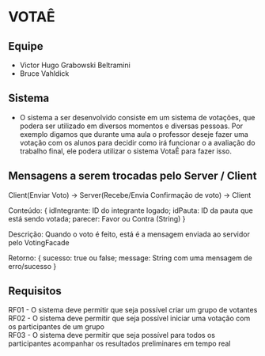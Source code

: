 # VOTAÊ

## Equipe 

- Victor Hugo Grabowski Beltramini
- Bruce Vahldick

## Sistema 

- O sistema a ser desenvolvido consiste em um sistema de votações, que podera ser utilizado em diversos momentos e diversas pessoas. Por exemplo digamos que durante uma aula o professor deseje fazer uma votação com os alunos para decidir como irá funcionar o a avaliação do trabalho final, ele podera utilizar o sistema VotaÊ para fazer isso.

## Mensagens a serem trocadas pelo Server / Client

Client(Enviar Voto) -> Server(Recebe/Envia Confirmação de voto) -> Client

Conteúdo: {
            idIntegrante: ID do integrante logado;
            idPauta: ID da pauta que está sendo votada;
            parecer: Favor ou Contra (String)
          }

Descrição: Quando o voto é feito, está é a mensagem enviada ao servidor pelo VotingFacade

Retorno: {
            sucesso: true ou false;
            message: String com uma mensagem de erro/sucesso
          }

## Requisitos

RF01 - O sistema deve permitir que seja possível criar um grupo de votantes <br>
RF02 - O sistema deve permitir que seja possível iniciar uma votação com os participantes de um grupo <br>
RF03 - O sistema deve permitir que seja possível para todos os participantes acompanhar os resultados preliminares em tempo real 
